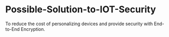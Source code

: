# Possible-Solution-to-IOT-Security
To reduce the cost of personalizing devices and provide security with End-to-End Encryption.
